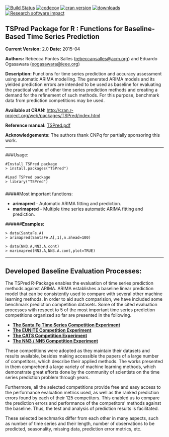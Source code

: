 [![Build Status](https://travis-ci.org/RebeccaSalles/TSPred.svg?branch=master)](https://travis-ci.org/RebeccaSalles/TSPred)
[![codecov](https://codecov.io/gh/RebeccaSalles/TSPred/branch/master/graph/badge.svg)](https://codecov.io/gh/RebeccaSalles/TSPred)
[![cran version](http://www.r-pkg.org/badges/version/TSPred)](http://cran.r-project.org/package=TSPred)
[![downloads](http://cranlogs.r-pkg.org/badges/TSPred)](http://cranlogs.r-pkg.org/badges/TSPred)
[![Research software impact](http://depsy.org/api/package/cran/TSPred/badge.svg)](http://depsy.org/package/r/TSPred)

## TSPred Package for R : Functions for Baseline-Based Time Series Prediction

__Current Version:__ 2.0
__Date:__ 2015-04

__Authors:__ Rebecca Pontes Salles (<rebeccapsalles@acm.org>) and Eduardo Ogasawara (<eogasawara@ieee.org>)
 
__Description:__ Functions for time series prediction and accuracy assessment using automatic ARIMA modelling. The generated ARIMA models and its yielded prediction errors are intended to be used as baseline for evaluating the practical value of other time series prediction methods and creating a demand for the refinement of such methods. For this purpose, benchmark data from prediction competitions may be used.

__Available at CRAN:__ <http://cran.r-project.org/web/packages/TSPred/index.html>

__Reference manual:__ [TSPred.pdf](http://cran.r-project.org/web/packages/TSPred/TSPred.pdf)

__Acknowledgements:__ The authors thank CNPq for partially sponsoring this work.

---
###Usage:
~~~~~~
#Install TSPred package
> install.packages("TSPred")

#Load TSPred package
> library("TSPred")
~~~~~~
#####
#####Most important functions:

* __arimapred__ - Automatic ARIMA fitting and prediction.
* __marimapred__ - Multiple time series automatic ARIMA fitting and prediction.

######__Examples:__
~~~~~~
> data(SantaFe.A)
> arimapred(SantaFe.A[,1],n.ahead=100)

> data(NN3.A,NN3.A.cont)
> marimapred(NN3.A,NN3.A.cont,plot=TRUE)
~~~~~~

---
Developed Baseline Evaluation Processes:
--
The TSPred R-Package enables the evaluation of time series prediction methods against ARIMA. ARIMA establishes a baseline linear prediction model that can be consistently used to compare with several other machine learning methods. In order to aid such comparision, we have included some benchmark prediction competition datasets. Some of the cited evaluation processes with respect to 5 of the most important time series prediction competitions organized so far are presented in the following.

* __[The Santa Fe Time Series Competition Experiment](https://sourceforge.net/p/gpca/wiki/Santa%20Fe%20Competition/)__
* __[The EUNITE Competition Experiment](https://sourceforge.net/p/gpca/wiki/EUNITE%20Competition/)__
* __[The CATS Competition Experiment](https://sourceforge.net/p/gpca/wiki/CATS%20Competition/)__
* __[The NN3 / NN5 Competition Experiment](https://sourceforge.net/p/gpca/wiki/NN3-NN5%20Competition/)__

These competitions were adopted as they maintain their datasets and results available, besides making accessible the papers of a large number of competitors, which describe their applied methods. The works presented in them comprehend a large variety of machine learning methods, which demonstrate great efforts done by the community of scientists on the time series prediction problem through years.

Furthermore, all the selected competitions provide free and easy access to the performance evaluation metrics used, as well as the ranked prediction errors found by each of their 125 competitors. This enabled us to compare the prediction errors and performance of the competitors’ methods against the baseline. Thus, the test and analysis of prediction results is facilitated.

These selected benchmarks differ from each other in many aspects, such as number of time series and their length, number of observations to be predicted, seasonality, missing data, prediction error metrics, etc.
